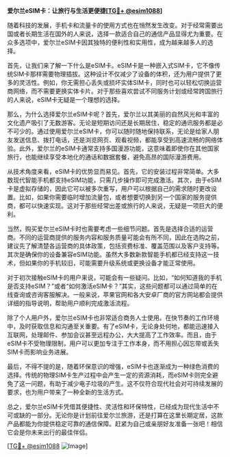 **爱尔兰eSIM卡：让旅行与生活更便捷[[TG💪+ @esim1088](https://t.me/s/esim1088)]**

随着科技的发展，手机卡和流量卡的使用方式也在悄然发生改变。对于经常需要出国或者长期生活在国外的人来说，选择一款适合自己的通信产品显得尤为重要。在众多选项中，爱尔兰eSIM卡因其独特的便利性和实用性，成为越来越多人的选择。

首先，让我们来了解一下什么是eSIM卡。eSIM卡是一种嵌入式SIM卡，它不像传统SIM卡那样需要物理插拔。这种设计不仅减少了设备的体积，还为用户提供了更多的灵活性。例如，你无需担心丢失或损坏实体SIM卡，同时也可以轻松切换运营商网络，而不需要更换实体卡片。对于那些喜欢尝试不同服务计划或经常跨国旅行的人来说，eSIM卡无疑是一个理想的选择。

那么，为什么选择爱尔兰eSIM卡呢？首先，爱尔兰以其美丽的自然风光和丰富的文化遗产吸引了无数游客。无论是短期访问还是长期居住，稳定的通讯服务都是必不可少的。通过使用爱尔兰eSIM卡，你可以随时随地保持联系，无论是给家人朋友发送信息、拨打电话，还是浏览网页、观看视频，都能享受到高速流畅的网络体验。此外，爱尔兰的eSIM卡通常支持多国漫游功能，这意味着即使你在其他国家旅行，也能继续享受本地化的通话和数据套餐，避免高昂的国际漫游费用。

从技术角度来看，eSIM卡的优势显而易见。首先，它的安装过程非常简单。大多数现代智能手机都支持eSIM功能，只需几步操作即可完成激活。其次，由于eSIM卡是虚拟存储的，因此它可以被多次重写，用户可以根据自己的需求随时更改设置。比如，如果你需要临时增加流量包，或者想要切换到另一个国家的服务提供商，都可以快速实现。这对于那些经常出差或旅行的人来说，无疑是一项巨大的便利。

当然，购买爱尔兰eSIM卡时也需要考虑一些细节问题。首先是选择合适的运营商。不同的运营商提供的服务内容和服务质量可能会有所不同，因此在选购之前，建议先了解清楚各运营商的具体政策，包括资费标准、覆盖范围以及客户支持等。其次是确保你的设备兼容eSIM功能。虽然大多数新款智能手机都已经支持这一技术，但如果你的手机较旧，可能需要升级系统或更换设备才能正常使用。

对于初次接触eSIM卡的用户来说，可能会有一些疑问。比如，“如何知道我的手机是否支持eSIM？”或者“如何激活eSIM卡？”其实，这些问题都可以通过简单的在线查询或咨询客服解决。一般来说，苹果官网和各大安卓厂商的官方网站都会提供详细的指导说明，帮助用户顺利完成激活流程。

除了个人用户外，爱尔兰eSIM卡也非常适合商务人士使用。在快节奏的工作环境中，及时获取信息和沟通至关重要。有了eSIM卡，无论身处何地，都能迅速接入互联网，处理邮件、参加会议甚至远程办公，大大提高了工作效率。而且，由于eSIM卡不受物理限制，用户可以更加专注于工作本身，而不用担心因忘带或丢失SIM卡而影响业务进展。

最后，不得不提的是，随着环保意识的增强，eSIM卡也逐渐成为一种绿色消费的选择。传统的物理SIM卡生产过程中会产生一定的资源消耗，而eSIM卡则完全避免了这一问题，有助于减少电子垃圾的产生。这不仅符合现代社会对可持续发展的要求，也为用户带来了一种全新的生活方式。

总之，爱尔兰eSIM卡凭借其便捷性、灵活性和环保特性，已经成为现代生活中不可或缺的一部分。无论你是计划前往爱尔兰旅游，还是打算在这里长期定居，这款产品都能为你提供稳定可靠的通信保障。赶紧为自己或亲朋好友准备一张吧！相信它会是你未来出行的最佳伴侣。

[[TG💪+ @esim1088](https://t.me/s/esim1088) ![Image](https://i.postimg.cc/4NQfJmqS/Snipaste-2025-05-13-00-14-12.png)]